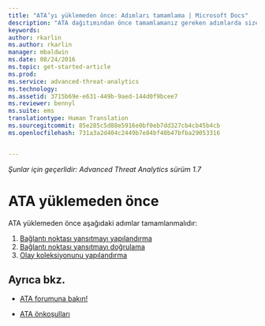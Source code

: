 ```yaml
---
title: "ATA’yı yüklemeden önce: Adımları tamamlama | Microsoft Docs"
description: "ATA dağıtımından önce tamamlamanız gereken adımlarda size yol gösterir."
keywords: 
author: rkarlin
ms.author: rkarlin
manager: mbaldwin
ms.date: 08/24/2016
ms.topic: get-started-article
ms.prod: 
ms.service: advanced-threat-analytics
ms.technology: 
ms.assetid: 3715b69e-e631-449b-9aed-144d0f9bcee7
ms.reviewer: bennyl
ms.suite: ems
translationtype: Human Translation
ms.sourcegitcommit: 85e285c5d88e5916e0bf0eb7dd327cb4cb45b4cb
ms.openlocfilehash: 731a3a2d404c2449b7e84bf40b47bfba29053316


---
```


*Şunlar için geçerlidir: Advanced Threat Analytics sürüm 1.7*



# <a name="before-you-install-ata"></a>ATA yüklemeden önce

ATA yüklemeden önce aşağıdaki adımlar tamamlanmalıdır:

1. [Bağlantı noktası yansıtmayı yapılandırma](configure-port-mirroring.md)
2. [Bağlantı noktası yansıtmayı doğrulama](validate-port-mirroring.md)
3. [Olay koleksiyonunu yapılandırma](configure-event-collection.md)



## <a name="see-also"></a>Ayrıca bkz.

- [ATA forumuna bakın!](https://social.technet.microsoft.com/Forums/security/home?forum=mata)

- [ATA önkoşulları](/advanced-threat-analytics/plan-design/ata-prerequisites)




<!--HONumber=Jan17_HO1-->



